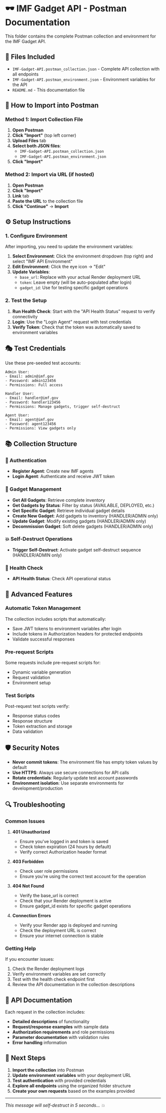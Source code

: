 # 🕶️ IMF Gadget API - Postman Documentation

This folder contains the complete Postman collection and environment for the IMF Gadget API.

## 📁 Files Included

- `IMF-Gadget-API.postman_collection.json` - Complete API collection with all endpoints
- `IMF-Gadget-API.postman_environment.json` - Environment variables for the API
- `README.md` - This documentation file

## 🚀 How to Import into Postman

### Method 1: Import Collection File

1. **Open Postman**
2. **Click "Import"** (top left corner)
3. **Upload Files** tab
4. **Select both JSON files**:
   - `IMF-Gadget-API.postman_collection.json`
   - `IMF-Gadget-API.postman_environment.json`
5. **Click "Import"**

### Method 2: Import via URL (if hosted)

1. **Open Postman**
2. **Click "Import"**
3. **Link** tab
4. **Paste the URL** to the collection file
5. **Click "Continue"** → **Import**

## ⚙️ Setup Instructions

### 1. Configure Environment

After importing, you need to update the environment variables:

1. **Select Environment**: Click the environment dropdown (top right) and select "IMF API Environment"
2. **Edit Environment**: Click the eye icon → "Edit"
3. **Update Variables**:
   - `base_url`: Replace with your actual Render deployment URL
   - `token`: Leave empty (will be auto-populated after login)
   - `gadget_id`: Use for testing specific gadget operations

### 2. Test the Setup

1. **Run Health Check**: Start with the "API Health Status" request to verify connectivity
2. **Login**: Use the "Login Agent" request with test credentials
3. **Verify Token**: Check that the token was automatically saved to environment variables

## 🎭 Test Credentials

Use these pre-seeded test accounts:

```
Admin User:
- Email: admin@imf.gov
- Password: admin123456
- Permissions: Full access

Handler User:
- Email: handler@imf.gov
- Password: handler123456
- Permissions: Manage gadgets, trigger self-destruct

Agent User:
- Email: agent@imf.gov
- Password: agent123456
- Permissions: View gadgets only
```

## 📚 Collection Structure

### 🔐 Authentication
- **Register Agent**: Create new IMF agents
- **Login Agent**: Authenticate and receive JWT token

### 🔧 Gadget Management
- **Get All Gadgets**: Retrieve complete inventory
- **Get Gadgets by Status**: Filter by status (AVAILABLE, DEPLOYED, etc.)
- **Get Specific Gadget**: Retrieve individual gadget details
- **Create New Gadget**: Add gadgets to inventory (HANDLER/ADMIN only)
- **Update Gadget**: Modify existing gadgets (HANDLER/ADMIN only)
- **Decommission Gadget**: Soft delete gadgets (HANDLER/ADMIN only)

### 💥 Self-Destruct Operations
- **Trigger Self-Destruct**: Activate gadget self-destruct sequence (HANDLER/ADMIN only)

### 🏥 Health Check
- **API Health Status**: Check API operational status

## 🔧 Advanced Features

### Automatic Token Management

The collection includes scripts that automatically:
- Save JWT tokens to environment variables after login
- Include tokens in Authorization headers for protected endpoints
- Validate successful responses

### Pre-request Scripts

Some requests include pre-request scripts for:
- Dynamic variable generation
- Request validation
- Environment setup

### Test Scripts

Post-request test scripts verify:
- Response status codes
- Response structure
- Token extraction and storage
- Data validation

## 🛡️ Security Notes

- **Never commit tokens**: The environment file has empty token values by default
- **Use HTTPS**: Always use secure connections for API calls
- **Rotate credentials**: Regularly update test account passwords
- **Environment isolation**: Use separate environments for development/production

## 🔍 Troubleshooting

### Common Issues

1. **401 Unauthorized**
   - Ensure you've logged in and token is saved
   - Check token expiration (24 hours by default)
   - Verify correct Authorization header format

2. **403 Forbidden**
   - Check user role permissions
   - Ensure you're using the correct test account for the operation

3. **404 Not Found**
   - Verify the base_url is correct
   - Check that your Render deployment is active
   - Ensure gadget_id exists for specific gadget operations

4. **Connection Errors**
   - Verify your Render app is deployed and running
   - Check the deployment URL is correct
   - Ensure your internet connection is stable

### Getting Help

If you encounter issues:
1. Check the Render deployment logs
2. Verify environment variables are set correctly
3. Test with the health check endpoint first
4. Review the API documentation in the collection descriptions

## 📖 API Documentation

Each request in the collection includes:
- **Detailed descriptions** of functionality
- **Request/response examples** with sample data
- **Authorization requirements** and role permissions
- **Parameter documentation** with validation rules
- **Error handling** information

## 🚀 Next Steps

1. **Import the collection** into Postman
2. **Update environment variables** with your deployment URL
3. **Test authentication** with provided credentials
4. **Explore all endpoints** using the organized folder structure
5. **Create your own requests** based on the examples provided

---

*This message will self-destruct in 5 seconds... 💥*